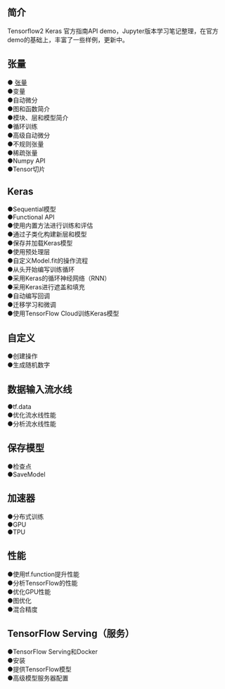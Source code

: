 ## 简介
Tensorflow2 Keras 官方指南API demo，Jupyter版本学习笔记整理，在官方demo的基础上，丰富了一些样例，更新中。  

## 张量 
● [张量 ](https://github.com/solidglue/TensorFlow2_Keras_Guide_API_Jupyter_Demo/blob/master/01_TensorFlow_basics/01_01_Tensors.ipynb)   
●变量  
●自动微分  
●图和函数简介  
●模块、层和模型简介  
●循环训练  
●高级自动微分  
●不规则张量  
●稀疏张量  
●Numpy API  
●Tensor切片  

## Keras
●Sequential模型  
●Functional API  
●使用内置方法进行训练和评估  
●通过子类化构建新层和模型  
●保存并加载Keras模型  
●使用预处理层  
●自定义Model.fit的操作流程  
●从头开始编写训练循环  
●采用Keras的循环神经网络（RNN）  
●采用Keras进行遮盖和填充  
●自动编写回调  
●迁移学习和微调  
●使用TensorFlow Cloud训练Keras模型  

## 自定义
●创建操作  
●生成随机数字  

## 数据输入流水线
●tf.data  
●优化流水线性能  
●分析流水线性能  

## 保存模型
●检查点  
●SaveModel 

## 加速器
●分布式训练  
●GPU  
●TPU  

## 性能
●使用tf.function提升性能  
●分析TensorFlow的性能  
●优化GPU性能  
●图优化  
●混合精度  

## TensorFlow Serving（服务）
●TensorFlow Serving和Docker  
●安装  
●提供TensorFlow模型  
●高级模型服务器配置  
























